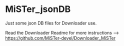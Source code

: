# MiSTer_jsonDB
Just some json DB files for Downloader use.

Read the Downloader Readme for more instructions --> https://github.com/MiSTer-devel/Downloader_MiSTer
